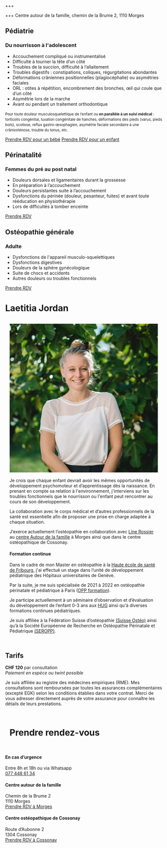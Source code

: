 +++

+++
Centre autour de la famille, chemin de la Brume 2, 1110 Morges

## **Pédiatrie**

### Du nourrisson à l'adolescent

* Accouchement compliqué ou instrumentalisé
* Difficulté à tourner la tête d’un côté
* Troubles de la succion, difficulté à l’allaitement
* Troubles digestifs : constipations, coliques, régurgitations abondantes
* Déformations crâniennes positionnelles (plagiocéphalie) ou asymétries faciales
* ORL : otites à répétition, encombrement des bronches, œil qui coule que d’un côté
* Asymétrie lors de la marche
* Avant ou pendant un traitement orthodontique

<small>Pour toute douleur musculosquelettique de l’enfant ou **en parallèle à un suivi médical** : torticolis congénital, luxation congénitale de hanches, déformations des pieds (varus, pieds bots), scoliose, reflux gastro-œsophagien, asymétrie faciale secondaire à une crâniosténose, trouble du tonus, etc.</small>

<div class="cta"> <a href="[https://progenda.be/calendars/jordan-laetitia-osteopathe-morges/availabilities](https://progenda.be/calendars/jordan-laetitia-osteopathe-morges/availabilities "https://progenda.be/calendars/jordan-laetitia-osteopathe-morges/availabilities")" target="_blank" class="btn">Prendre RDV pour un bébé</a> <a href="[https://progenda.be/calendars/jordan-laetitia-osteopathe-morges/availabilities](https://progenda.be/calendars/jordan-laetitia-osteopathe-morges/availabilities "https://progenda.be/calendars/jordan-laetitia-osteopathe-morges/availabilities")" target="_blank" class="btn">Prendre RDV pour un enfant</a> </div>

## **Périnatalité**

### Femmes du pré au post natal

* Douleurs dorsales et ligamentaires durant la grossesse
* En préparation à l’accouchement
* Douleurs persistantes suite à l’accouchement
* Dysfonctions du périnée (douleur, pesanteur, fuites) et avant toute rééducation en physiothérapie
* Lors de difficultés à tomber enceinte

<div class="cta">
<a href="https://progenda.be/calendars/jordan-laetitia-osteopathe-morges" target="_blank" class="btn">Prendre RDV</a>
</div>

## **Ostéopathie générale**

### Adulte

* Dysfonctions de l'appareil musculo-squelettiques
* Dysfonctions digestives
* Douleurs de la sphère gynécologique
* Suite de chocs et accidents
* Autres douleurs ou troubles fonctionnels

<div class="cta">
<a href="https://progenda.be/calendars/jordan-laetitia-osteopathe-morges" target="_blank" class="btn">Prendre RDV</a>
</div>

# Laetitia Jordan

<div style="max-width:60em;margin:0 auto;padding:1em;">

<img src="/uploads/header_laetitia.jpg"/>

Je crois que chaque enfant devrait avoir les mêmes opportunités de développement psychomoteur et d’apprentissage dès la naissance. En prenant en compte sa relation à l'environnement, j'interviens sur les troubles fonctionnels que le nourrisson ou l'enfant peut rencontrer au cours de son développement. 

La collaboration avec le corps médical et d’autres professionnels de la santé est essentielle afin de proposer une prise en charge adaptée à chaque situation. 

J’exerce actuellement l’ostéopathie en collaboration avec [Line Rossier](https://www.osteo-line.ch/) au [centre Autour de la famille](https://autourdelafamille.ch/osteopathie/) à Morges ainsi que dans le centre ostéopathique de Cossonay.

#### **Formation continue**

Dans le cadre de mon Master en ostéopathie à la [Haute école de santé de Fribourg](https://www.heds-fr.ch/fr/formations/osteopathie-bilingue/la-profession/), j'ai effectué un stage dans l’unité de développement pédiatrique des Hôpitaux universitaires de Genève.

Par la suite, je me suis spécialisée de 2021 à 2022 en ostéopathie périnatale et pédiatrique à Paris ([OPP formation](https://osteopathie-perinatale-pediatrique.com/)).

Je participe actuellement à un séminaire d’observation et d’évaluation du développement de l’enfant 0-3 ans aux [HUG](https://www.hug.ch/sante-psychique-perinatalite/espace-professionnel) ainsi qu'à diverses formations continues pédiatriques.

Je suis affiliée à la Fédération Suisse d’ostéopathie [(Suisse Ostéo)](https://www.fso-svo.ch/) ainsi qu’à la Société Européenne de Recherche en Ostéopathie Périnatale et Pédiatrique [(SEROPP)](https://seropp.org/).

</div>
</div>

## Tarifs

**CHF 120** par consultation <br/>
_Paiement en espèce ou twint possible_

Je suis affiliée au registre des médecines empiriques (RME). Mes consultations sont remboursées par toutes les assurances complémentaires (excepté EGK) selon les conditions établies dans votre contrat. Merci de vous adresser directement auprès de votre assurance pour connaître les détails de leurs prestations.

<footer class="container-full">

<div style="max-width:60em;margin:0 auto;padding:1em;">

# Prendre rendez-vous

</div>

<div class="footer-container">

<div>

#### En cas d’urgence

Entre 8h et 18h ou via Whatsapp <br/>
[077 448 61 34](tel:0041774486134)

</div>

<div>

#### Centre autour de la famille

Chemin de la Brume 2 <br/>  1110 Morges <br/>  [Prendre RDV à Morges](https://progenda.be/calendars/jordan-laetitia-osteopathe-morges)

</div>
<div>

#### Centre ostéopathique de Cossonay

Route d’Aubonne 2  <br/>  1304 Cossonay  <br/>  [Prendre RDV à Cossonay](https://progenda.be/calendars/jordan-cossonay-laetitia-osteopathe-cossonay)

</div>

</div>

</footer>
